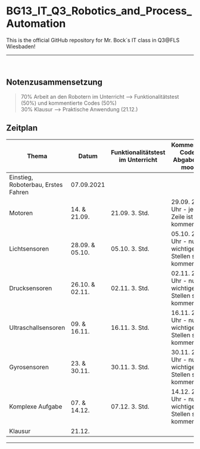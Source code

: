 # BG13_IT_Q3_Robotics_and_Process_Automation
This is the official GitHub repository for Mr. Bock´s IT class in Q3@FLS Wiesbaden!

<hr>
<br>

## Notenzusammensetzung

> 70% Arbeit an den Robotern im Unterricht --> Funktionalitätstest (50%) und kommentierte Codes (50%)<br>30% Klausur --> Praktische Anwendung (21.12.)

## Zeitplan

| Thema | Datum | Funktionalitätstest im Unterricht | Kommentierte Codes - Abgabe über moodle |
| --- | --- | --- | --- |
| Einstieg, Roboterbau, Erstes Fahren | 07.09.2021 |||
| Motoren | 14. & 21.09. | 21.09. 3. Std. | 29.09. 23:59 Uhr - jede Zeile ist zu kommentieren |
| Lichtsensoren | 28.09. & 05.10. | 05.10. 3. Std. | 05.10. 23:59 Uhr - nur die wichtigen Stellen sind zu kommentieren |
| Drucksensoren | 26.10. & 02.11. | 02.11. 3. Std. | 02.11. 23:59 Uhr - nur die wichtigen Stellen sind zu kommentieren |
| Ultraschallsensoren | 09. & 16.11. | 16.11. 3. Std. | 16.11. 23:59 Uhr - nur die wichtigen Stellen sind zu kommentieren |
| Gyrosensoren | 23. & 30.11. | 30.11. 3. Std. | 30.11. 23:59 Uhr - nur die wichtigen Stellen sind zu kommentieren |
| Komplexe Aufgabe | 07. & 14.12. | 07.12. 3. Std. | 14.12. 23:59 Uhr - nur die wichtigen Stellen sind zu kommentieren |
| Klausur | 21.12. |||

<hr>